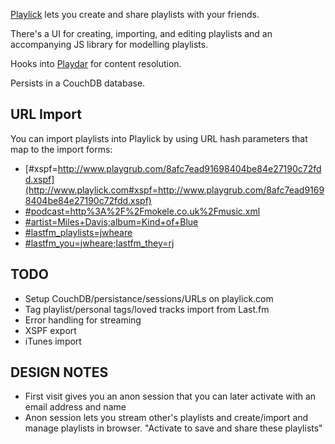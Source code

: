 [Playlick](http://www.playlick.com) lets you create and share playlists with your friends.

There's a UI for creating, importing, and editing playlists and an accompanying JS library for modelling playlists.

Hooks into [Playdar](http://www.playdar.org) for content resolution.

Persists in a CouchDB database.

URL Import
----------

You can import playlists into Playlick by using URL hash parameters that map to the import forms:

* [#xspf=http://www.playgrub.com/8afc7ead91698404be84e27190c72fdd.xspf](http://www.playlick.com#xspf=http://www.playgrub.com/8afc7ead91698404be84e27190c72fdd.xspf)
* [#podcast=http%3A%2F%2Fmokele.co.uk%2Fmusic.xml](http://www.playlick.com#podcast=http%3A%2F%2Fmokele.co.uk%2Fmusic.xml)
* [#artist=Miles+Davis;album=Kind+of+Blue](http://www.playlick.com#artist=Miles+Davis;album=Kind+of+Blue)
* [#lastfm_playlists=jwheare](http://www.playlick.com#lastfm_playlists=jwheare)
* [#lastfm_you=jwheare;lastfm_they=rj](http://www.playlick.com#lastfm_you=jwheare;lastfm_they=rj)

TODO
----

* Setup CouchDB/persistance/sessions/URLs on playlick.com
* Tag playlist/personal tags/loved tracks import from Last.fm
* Error handling for streaming
* XSPF export
* iTunes import

DESIGN NOTES
------------

* First visit gives you an anon session that you can later activate with an email address and name
* Anon session lets you stream other's playlists and create/import and manage playlists in browser. "Activate to save and share these playlists"